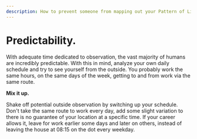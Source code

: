 ```yaml
---
description: How to prevent someone from mapping out your Pattern of Life (PoL).
---
```


# Predictability.

With adequate time dedicated to observation, the vast majority of humans are incredibly predictable. With this in mind, analyze your own daily schedule and try to see yourself from the outside. You probably work the same hours, on the same days of the week, getting to and from work via the same route.

**Mix it up.**

Shake off potential outside observation by switching up your schedule. Don't take the same route to work every day, add some slight variation to there is no guarantee of your location at a specific time. If your career allows it, leave for work earlier some days and later on others, instead of leaving the house at 08:15 on the dot every weekday.
